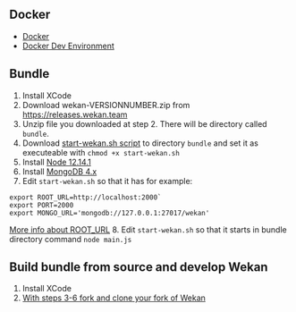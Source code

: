 ## Docker

- [Docker](https://github.com/wekan/wekan/wiki/Docker)
- [Docker Dev Environment](https://github.com/wekan/wekan-dev)

## Bundle

1. Install XCode
2. Download wekan-VERSIONNUMBER.zip from https://releases.wekan.team
3. Unzip file you downloaded at step 2. There will be directory called `bundle`.
4. Download [start-wekan.sh script](https://raw.githubusercontent.com/wekan/wekan/master/start-wekan.sh) to directory `bundle` and set it as executeable with `chmod +x start-wekan.sh`
5. Install [Node 12.14.1](https://nodejs.org/en/)
6. Install [MongoDB 4.x](https://docs.mongodb.com/manual/tutorial/install-mongodb-on-os-x/)
7. Edit `start-wekan.sh` so that it has for example:
```
export ROOT_URL=http://localhost:2000`
export PORT=2000
export MONGO_URL='mongodb://127.0.0.1:27017/wekan'
```
[More info about ROOT_URL](https://github.com/wekan/wekan/wiki/Settings)
8. Edit `start-wekan.sh` so that it starts in bundle directory command `node main.js`

## Build bundle from source and develop Wekan

1. Install XCode
2. [With steps 3-6 fork and clone your fork of Wekan](https://github.com/wekan/wekan-maintainer/wiki/Developing-Wekan-for-Sandstorm#3-fork-wekan-and-clone-your-fork)
